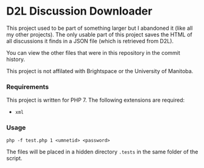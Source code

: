 # D2L Discussion Downloader
This project used to be part of something larger but I abandoned it (like all my other projects). The only usable part of this project saves the HTML of all discussions it finds in a JSON file (which is retrieved from D2L).  

You can view the other files that were in this repository in the commit history.  

This project is not affilated with Brightspace or the University of Manitoba.

### Requirements
This project is written for PHP 7. The following extensions are required:
- `xml`

### Usage
```
php -f test.php 1 <umnetid> <password>
```
The files will be placed in a hidden directory `.tests` in the same folder of the script.
